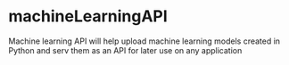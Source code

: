 # machineLearningAPI
Machine learning API will help upload machine learning models created in Python and serv them as an API for later use on any application

